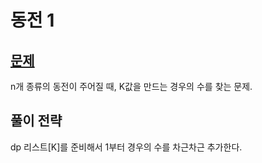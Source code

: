 # 동전 1

## [문제](https://www.acmicpc.net/problem/2293)

n개 종류의 동전이 주어질 때, K값을 만드는 경우의 수를 찾는 문제. 

## 풀이 전략
dp 리스트[K]를 준비해서 1부터 경우의 수를 차근차근 추가한다. 

